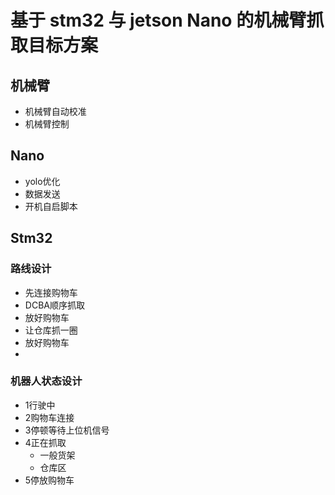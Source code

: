 # 基于 stm32 与 jetson Nano 的机械臂抓取目标方案





## 机械臂

- 机械臂自动校准
- 机械臂控制

## Nano

- yolo优化
- 数据发送
- 开机自启脚本

## Stm32

### 路线设计
 - 先连接购物车
 - DCBA顺序抓取
 - 放好购物车
 - 让仓库抓一圈
 - 放好购物车
 - 
### 机器人状态设计
 - 1行驶中
 - 2购物车连接
 - 3停顿等待上位机信号
 - 4正在抓取
    - 一般货架
    - 仓库区
 - 5停放购物车